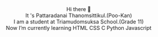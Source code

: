 <center>
Hi there 👋<br>
It 's Pattaradanai Thanomsittikul.(Poo-Kan)<br>
I am a student at Triamudomsuksa School.(Grade 11)<br>
Now I’m currently learning HTML CSS C Python Javascript
</center> 

